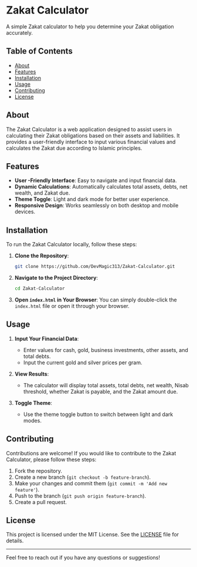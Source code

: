 # Zakat Calculator

A simple Zakat calculator to help you determine your Zakat obligation accurately.

## Table of Contents

- [About](#about)
- [Features](#features)
- [Installation](#installation)
- [Usage](#usage)
- [Contributing](#contributing)
- [License](#license)

## About

The Zakat Calculator is a web application designed to assist users in calculating their Zakat obligations based on their assets and liabilities. It provides a user-friendly interface to input various financial values and calculates the Zakat due according to Islamic principles.

## Features

- **User -Friendly Interface**: Easy to navigate and input financial data.
- **Dynamic Calculations**: Automatically calculates total assets, debts, net wealth, and Zakat due.
- **Theme Toggle**: Light and dark mode for better user experience.
- **Responsive Design**: Works seamlessly on both desktop and mobile devices.

## Installation

To run the Zakat Calculator locally, follow these steps:

1. **Clone the Repository**:
   ```bash
   git clone https://github.com/DevMagic313/Zakat-Calculator.git
   ```

2. **Navigate to the Project Directory**:
   ```bash
   cd Zakat-Calculator
   ```

3. **Open `index.html` in Your Browser**:
   You can simply double-click the `index.html` file or open it through your browser.

## Usage

1. **Input Your Financial Data**:
   - Enter values for cash, gold, business investments, other assets, and total debts.
   - Input the current gold and silver prices per gram.

2. **View Results**:
   - The calculator will display total assets, total debts, net wealth, Nisab threshold, whether Zakat is payable, and the Zakat amount due.

3. **Toggle Theme**:
   - Use the theme toggle button to switch between light and dark modes.

## Contributing

Contributions are welcome! If you would like to contribute to the Zakat Calculator, please follow these steps:

1. Fork the repository.
2. Create a new branch (`git checkout -b feature-branch`).
3. Make your changes and commit them (`git commit -m 'Add new feature'`).
4. Push to the branch (`git push origin feature-branch`).
5. Create a pull request.

## License

This project is licensed under the MIT License. See the [LICENSE](LICENSE) file for details.

---

Feel free to reach out if you have any questions or suggestions!
